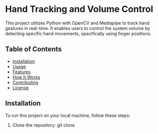 # Hand Tracking and Volume Control

This project utilizes Python with OpenCV and Mediapipe to track hand gestures in real-time. It enables users to control the system volume by detecting specific hand movements, specifically using finger positions.

## Table of Contents

- [Installation](#installation)
- [Usage](#usage)
- [Features](#features)
- [How It Works](#how-it-works)
- [Contributing](#contributing)
- [License](#license)

## Installation

To run this project on your local machine, follow these steps:

1. Clone the repository:
git clone 
